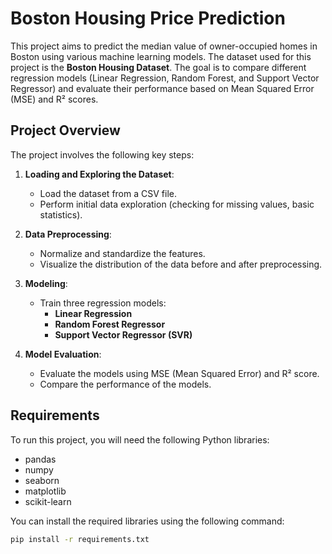 # Boston Housing Price Prediction

This project aims to predict the median value of owner-occupied homes in Boston using various machine learning models. The dataset used for this project is the **Boston Housing Dataset**. The goal is to compare different regression models (Linear Regression, Random Forest, and Support Vector Regressor) and evaluate their performance based on Mean Squared Error (MSE) and R² scores.

## Project Overview

The project involves the following key steps:
1. **Loading and Exploring the Dataset**:
    - Load the dataset from a CSV file.
    - Perform initial data exploration (checking for missing values, basic statistics).
    
2. **Data Preprocessing**:
    - Normalize and standardize the features.
    - Visualize the distribution of the data before and after preprocessing.

3. **Modeling**:
    - Train three regression models:
      - **Linear Regression**
      - **Random Forest Regressor**
      - **Support Vector Regressor (SVR)**

4. **Model Evaluation**:
    - Evaluate the models using MSE (Mean Squared Error) and R² score.
    - Compare the performance of the models.

## Requirements

To run this project, you will need the following Python libraries:
- pandas
- numpy
- seaborn
- matplotlib
- scikit-learn

You can install the required libraries using the following command:

```bash
pip install -r requirements.txt
